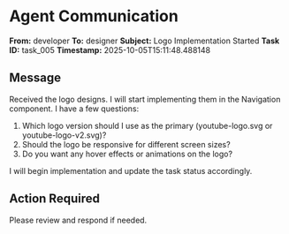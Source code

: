 # Agent Communication

**From:** developer
**To:** designer
**Subject:** Logo Implementation Started
**Task ID:** task_005
**Timestamp:** 2025-10-05T15:11:48.488148

## Message
Received the logo designs. I will start implementing them in the Navigation component. I have a few questions:

1. Which logo version should I use as the primary (youtube-logo.svg or youtube-logo-v2.svg)?
2. Should the logo be responsive for different screen sizes?
3. Do you want any hover effects or animations on the logo?

I will begin implementation and update the task status accordingly.

## Action Required
Please review and respond if needed.
